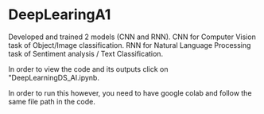 # DeepLearingA1
Developed and trained 2 models (CNN and RNN). CNN for Computer Vision task of Object/Image classification. RNN for Natural Language Processing task of Sentiment analysis / Text Classification.

In order to view the code and its outputs click on "DeepLearningDS_AI.ipynb.

In order to run this however, you need to have google colab and follow the same file path in the code.
